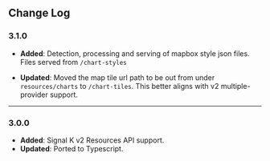 ## Change Log

### 3.1.0

- **Added**: Detection, processing and serving of mapbox style json files. Files served from `/chart-styles` 

- **Updated**: Moved  the map tile url path to be out from under `resources/charts` to `/chart-tiles`. This better aligns with v2 multiple-provider support.

---

### 3.0.0

- **Added**: Signal K v2 Resources API support.
- **Updated**: Ported to Typescript.